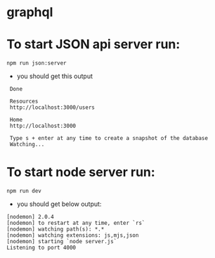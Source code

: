 # graphql

# To start JSON api server run: 
```npm run json:server```
 * you should get this output
 
 ```Loading db.json
  Done

  Resources
  http://localhost:3000/users

  Home
  http://localhost:3000

  Type s + enter at any time to create a snapshot of the database
  Watching...
  ```

# To start node server run:
```npm run dev```
* you should get below output:

```> nodemon server.js
[nodemon] 2.0.4
[nodemon] to restart at any time, enter `rs`
[nodemon] watching path(s): *.*
[nodemon] watching extensions: js,mjs,json  
[nodemon] starting `node server.js`
Listening to port 4000
```
